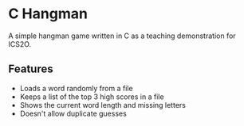 # C Hangman
A simple hangman game written in C as a teaching demonstration for ICS2O.

## Features
- Loads a word randomly from a file
- Keeps a list of the top 3 high scores in a file
- Shows the current word length and missing letters
- Doesn't allow duplicate guesses